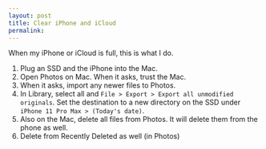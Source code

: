 ```yaml
---
layout: post
title: Clear iPhone and iCloud
permalink: 
---
```

<div id="intro" markdown="1">
When my iPhone or iCloud is full, this is what I do.
</div>

1. Plug an SSD and the iPhone into the Mac.
2. Open Photos on Mac. When it asks, trust the Mac.
3. When it asks, import any newer files to Photos.
4. In Library, select all and `File > Export > Export all unmodified
   originals`. Set the destination to a new directory on the SSD under `iPhone
   11 Pro Max > (Today's date)`.
5. Also on the Mac, delete all files from Photos. It will delete them from the
   phone as well.
6. Delete from Recently Deleted as well (in Photos)
